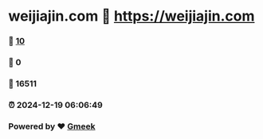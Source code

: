 # weijiajin.com :link: https://weijiajin.com 
### :page_facing_up: [10](https://weijiajin.com/tag.html) 
### :speech_balloon: 0 
### :hibiscus: 16511 
### :alarm_clock: 2024-12-19 06:06:49 
### Powered by :heart: [Gmeek](https://github.com/Meekdai/Gmeek)
